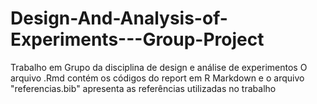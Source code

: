 # Design-And-Analysis-of-Experiments---Group-Project
Trabalho em Grupo da disciplina de design e análise de experimentos
O arquivo .Rmd contém os códigos do report em R Markdown e o arquivo "referencias.bib" apresenta as referências utilizadas no trabalho

